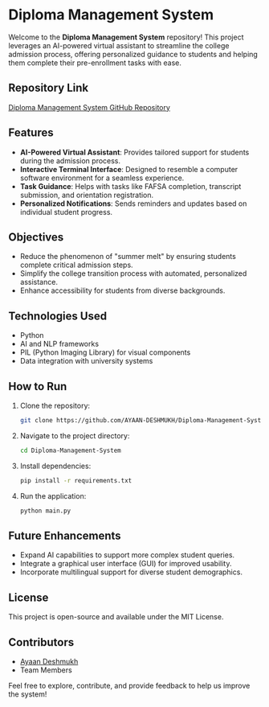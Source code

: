 # Diploma Management System

Welcome to the **Diploma Management System** repository! This project leverages an AI-powered virtual assistant to streamline the college admission process, offering personalized guidance to students and helping them complete their pre-enrollment tasks with ease.

## Repository Link
[Diploma Management System GitHub Repository](https://github.com/AYAAN-DESHMUKH/Diploma-Management-System.git)

## Features
- **AI-Powered Virtual Assistant**: Provides tailored support for students during the admission process.
- **Interactive Terminal Interface**: Designed to resemble a computer software environment for a seamless experience.
- **Task Guidance**: Helps with tasks like FAFSA completion, transcript submission, and orientation registration.
- **Personalized Notifications**: Sends reminders and updates based on individual student progress.

## Objectives
- Reduce the phenomenon of "summer melt" by ensuring students complete critical admission steps.
- Simplify the college transition process with automated, personalized assistance.
- Enhance accessibility for students from diverse backgrounds.

## Technologies Used
- Python
- AI and NLP frameworks
- PIL (Python Imaging Library) for visual components
- Data integration with university systems

## How to Run
1. Clone the repository:
   ```bash
   git clone https://github.com/AYAAN-DESHMUKH/Diploma-Management-System.git
   ```
2. Navigate to the project directory:
   ```bash
   cd Diploma-Management-System
   ```
3. Install dependencies:
   ```bash
   pip install -r requirements.txt
   ```
4. Run the application:
   ```bash
   python main.py
   ```

## Future Enhancements
- Expand AI capabilities to support more complex student queries.
- Integrate a graphical user interface (GUI) for improved usability.
- Incorporate multilingual support for diverse student demographics.

## License
This project is open-source and available under the MIT License.

## Contributors
- [Ayaan Deshmukh](https://github.com/AYAAN-DESHMUKH)
- Team Members

Feel free to explore, contribute, and provide feedback to help us improve the system!
